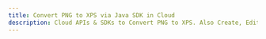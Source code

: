 ---title: Convert PNG to XPS via Java SDK in Clouddescription: Cloud APIs & SDKs to Convert PNG to XPS. Also Create, Edit & Render Microsoft Word & OpenOffice documents in the Cloud.---
